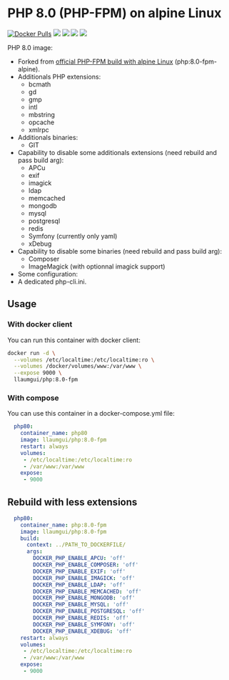 # PHP 8.0 (PHP-FPM) on alpine Linux

[![Docker Pulls](https://img.shields.io/docker/pulls/llaumgui/php.svg)](https://hub.docker.com/r/llaumgui/php/) [![](https://images.microbadger.com/badges/image/llaumgui/php.svg)](https://microbadger.com/images/llaumgui/php "Get your own image badge on microbadger.com") [![](https://images.microbadger.com/badges/version/llaumgui/php.svg)](https://microbadger.com/images/llaumgui/php "Get your own version badge on microbadger.com") [![](https://images.microbadger.com/badges/commit/llaumgui/php.svg)](https://microbadger.com/images/llaumgui/php "Get your own commit badge on microbadger.com")  [![](https://img.shields.io/github/last-commit/llaumgui/docker-images.svg)](https://github.com/llaumgui/docker-images)

PHP 8.0 image:

* Forked from [official PHP-FPM build with alpine Linux](https://store.docker.com/images/php) (php:8.0-fpm-alpine).
* Additionals PHP extensions:
  * bcmath
  * gd
  * gmp
  * intl
  * mbstring
  * opcache
  * xmlrpc
* Additionals binaries:
  * GIT
* Capability to disable some additionals extensions (need rebuild and pass build arg):
  * APCu
  * exif
  * imagick
  * ldap
  * memcached
  * mongodb
  * mysql
  * postgresql
  * redis
  * Symfony (currently only yaml)
  * xDebug
* Capability to disable some binaries (need rebuild and pass build arg):
  * Composer
  * ImageMagick (with optionnal imagick support)
* Some configuration:
 * A dedicated php-cli.ini.

## Usage

### With docker client

You can run this container with docker client:

~~~bash
docker run -d \
  --volumes /etc/localtime:/etc/localtime:ro \
  --volumes /docker/volumes/www:/var/www \
  --expose 9000 \
  llaumgui/php:8.0-fpm
~~~

### With compose

You can use this container in a docker-compose.yml file:

~~~yaml
  php80:
    container_name: php80
    image: llaumgui/php:8.0-fpm
    restart: always
    volumes:
     - /etc/localtime:/etc/localtime:ro
     - /var/www:/var/www
    expose:
     - 9000
~~~

## Rebuild with less extensions

~~~yaml
  php80:
    container_name: php:8.0-fpm
    image: llaumgui/php:8.0-fpm
    build:
      context: ../PATH_TO_DOCKERFILE/
      args:
        DOCKER_PHP_ENABLE_APCU: 'off'
        DOCKER_PHP_ENABLE_COMPOSER: 'off'
        DOCKER_PHP_ENABLE_EXIF: 'off'
        DOCKER_PHP_ENABLE_IMAGICK: 'off'
        DOCKER_PHP_ENABLE_LDAP: 'off'
        DOCKER_PHP_ENABLE_MEMCACHED: 'off'
        DOCKER_PHP_ENABLE_MONGODB: 'off'
        DOCKER_PHP_ENABLE_MYSQL: 'off'
        DOCKER_PHP_ENABLE_POSTGRESQL: 'off'
        DOCKER_PHP_ENABLE_REDIS: 'off'
        DOCKER_PHP_ENABLE_SYMFONY: 'off'
        DOCKER_PHP_ENABLE_XDEBUG: 'off'
    restart: always
    volumes:
     - /etc/localtime:/etc/localtime:ro
     - /var/www:/var/www
    expose:
     - 9000
~~~
